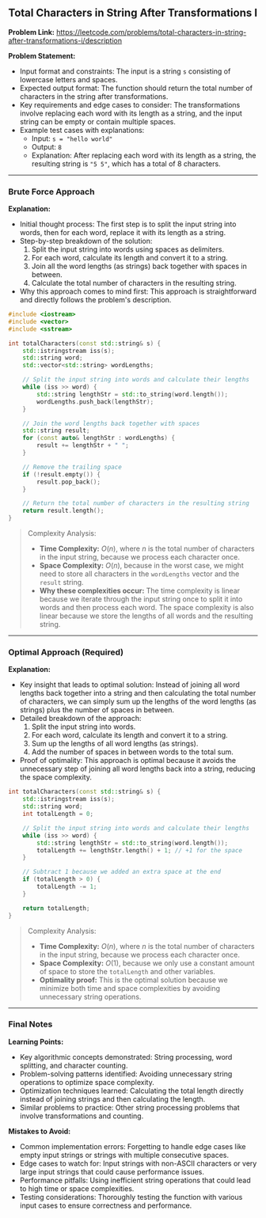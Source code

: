 ## Total Characters in String After Transformations I

**Problem Link:** https://leetcode.com/problems/total-characters-in-string-after-transformations-i/description

**Problem Statement:**
- Input format and constraints: The input is a string `s` consisting of lowercase letters and spaces.
- Expected output format: The function should return the total number of characters in the string after transformations.
- Key requirements and edge cases to consider: The transformations involve replacing each word with its length as a string, and the input string can be empty or contain multiple spaces.
- Example test cases with explanations:
  - Input: `s = "hello world"`
  - Output: `8`
  - Explanation: After replacing each word with its length as a string, the resulting string is `"5 5"`, which has a total of 8 characters.

---

### Brute Force Approach

**Explanation:**
- Initial thought process: The first step is to split the input string into words, then for each word, replace it with its length as a string.
- Step-by-step breakdown of the solution:
  1. Split the input string into words using spaces as delimiters.
  2. For each word, calculate its length and convert it to a string.
  3. Join all the word lengths (as strings) back together with spaces in between.
  4. Calculate the total number of characters in the resulting string.
- Why this approach comes to mind first: This approach is straightforward and directly follows the problem's description.

```cpp
#include <iostream>
#include <vector>
#include <sstream>

int totalCharacters(const std::string& s) {
    std::istringstream iss(s);
    std::string word;
    std::vector<std::string> wordLengths;

    // Split the input string into words and calculate their lengths
    while (iss >> word) {
        std::string lengthStr = std::to_string(word.length());
        wordLengths.push_back(lengthStr);
    }

    // Join the word lengths back together with spaces
    std::string result;
    for (const auto& lengthStr : wordLengths) {
        result += lengthStr + " ";
    }

    // Remove the trailing space
    if (!result.empty()) {
        result.pop_back();
    }

    // Return the total number of characters in the resulting string
    return result.length();
}
```

> Complexity Analysis:
> - **Time Complexity:** $O(n)$, where $n$ is the total number of characters in the input string, because we process each character once.
> - **Space Complexity:** $O(n)$, because in the worst case, we might need to store all characters in the `wordLengths` vector and the `result` string.
> - **Why these complexities occur:** The time complexity is linear because we iterate through the input string once to split it into words and then process each word. The space complexity is also linear because we store the lengths of all words and the resulting string.

---

### Optimal Approach (Required)

**Explanation:**
- Key insight that leads to optimal solution: Instead of joining all word lengths back together into a string and then calculating the total number of characters, we can simply sum up the lengths of the word lengths (as strings) plus the number of spaces in between.
- Detailed breakdown of the approach:
  1. Split the input string into words.
  2. For each word, calculate its length and convert it to a string.
  3. Sum up the lengths of all word lengths (as strings).
  4. Add the number of spaces in between words to the total sum.
- Proof of optimality: This approach is optimal because it avoids the unnecessary step of joining all word lengths back into a string, reducing the space complexity.

```cpp
int totalCharacters(const std::string& s) {
    std::istringstream iss(s);
    std::string word;
    int totalLength = 0;

    // Split the input string into words and calculate their lengths
    while (iss >> word) {
        std::string lengthStr = std::to_string(word.length());
        totalLength += lengthStr.length() + 1; // +1 for the space
    }

    // Subtract 1 because we added an extra space at the end
    if (totalLength > 0) {
        totalLength -= 1;
    }

    return totalLength;
}
```

> Complexity Analysis:
> - **Time Complexity:** $O(n)$, where $n$ is the total number of characters in the input string, because we process each character once.
> - **Space Complexity:** $O(1)$, because we only use a constant amount of space to store the `totalLength` and other variables.
> - **Optimality proof:** This is the optimal solution because we minimize both time and space complexities by avoiding unnecessary string operations.

---

### Final Notes

**Learning Points:**
- Key algorithmic concepts demonstrated: String processing, word splitting, and character counting.
- Problem-solving patterns identified: Avoiding unnecessary string operations to optimize space complexity.
- Optimization techniques learned: Calculating the total length directly instead of joining strings and then calculating the length.
- Similar problems to practice: Other string processing problems that involve transformations and counting.

**Mistakes to Avoid:**
- Common implementation errors: Forgetting to handle edge cases like empty input strings or strings with multiple consecutive spaces.
- Edge cases to watch for: Input strings with non-ASCII characters or very large input strings that could cause performance issues.
- Performance pitfalls: Using inefficient string operations that could lead to high time or space complexities.
- Testing considerations: Thoroughly testing the function with various input cases to ensure correctness and performance.